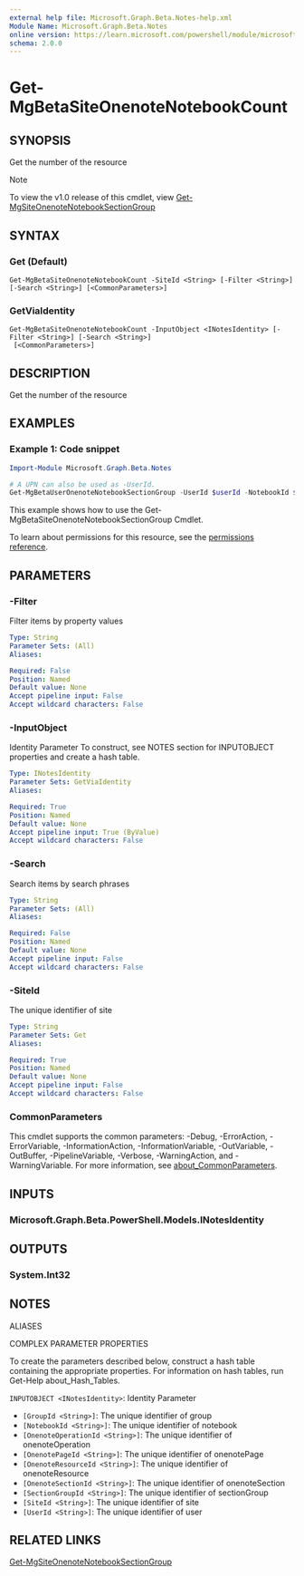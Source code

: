 ```yaml
---
external help file: Microsoft.Graph.Beta.Notes-help.xml
Module Name: Microsoft.Graph.Beta.Notes
online version: https://learn.microsoft.com/powershell/module/microsoft.graph.beta.notes/get-mgbetasiteonenotenotebookcount
schema: 2.0.0
---
```


# Get-MgBetaSiteOnenoteNotebookCount

## SYNOPSIS
Get the number of the resource

> [!NOTE]
> To view the v1.0 release of this cmdlet, view [Get-MgSiteOnenoteNotebookSectionGroup](/powershell/module/Microsoft.Graph.Notes/Get-MgSiteOnenoteNotebookSectionGroup?view=graph-powershell-1.0)

## SYNTAX

### Get (Default)
```
Get-MgBetaSiteOnenoteNotebookCount -SiteId <String> [-Filter <String>] [-Search <String>] [<CommonParameters>]
```

### GetViaIdentity
```
Get-MgBetaSiteOnenoteNotebookCount -InputObject <INotesIdentity> [-Filter <String>] [-Search <String>]
 [<CommonParameters>]
```

## DESCRIPTION
Get the number of the resource

## EXAMPLES
### Example 1: Code snippet

```powershell
Import-Module Microsoft.Graph.Beta.Notes

# A UPN can also be used as -UserId.
Get-MgBetaUserOnenoteNotebookSectionGroup -UserId $userId -NotebookId $notebookId
```
This example shows how to use the Get-MgBetaSiteOnenoteNotebookSectionGroup Cmdlet.

To learn about permissions for this resource, see the [permissions reference](/graph/permissions-reference).


## PARAMETERS

### -Filter
Filter items by property values

```yaml
Type: String
Parameter Sets: (All)
Aliases:

Required: False
Position: Named
Default value: None
Accept pipeline input: False
Accept wildcard characters: False
```

### -InputObject
Identity Parameter
To construct, see NOTES section for INPUTOBJECT properties and create a hash table.

```yaml
Type: INotesIdentity
Parameter Sets: GetViaIdentity
Aliases:

Required: True
Position: Named
Default value: None
Accept pipeline input: True (ByValue)
Accept wildcard characters: False
```

### -Search
Search items by search phrases

```yaml
Type: String
Parameter Sets: (All)
Aliases:

Required: False
Position: Named
Default value: None
Accept pipeline input: False
Accept wildcard characters: False
```

### -SiteId
The unique identifier of site

```yaml
Type: String
Parameter Sets: Get
Aliases:

Required: True
Position: Named
Default value: None
Accept pipeline input: False
Accept wildcard characters: False
```

### CommonParameters
This cmdlet supports the common parameters: -Debug, -ErrorAction, -ErrorVariable, -InformationAction, -InformationVariable, -OutVariable, -OutBuffer, -PipelineVariable, -Verbose, -WarningAction, and -WarningVariable. For more information, see [about_CommonParameters](http://go.microsoft.com/fwlink/?LinkID=113216).

## INPUTS

### Microsoft.Graph.Beta.PowerShell.Models.INotesIdentity
## OUTPUTS

### System.Int32
## NOTES

ALIASES

COMPLEX PARAMETER PROPERTIES

To create the parameters described below, construct a hash table containing the appropriate properties. For information on hash tables, run Get-Help about_Hash_Tables.


`INPUTOBJECT <INotesIdentity>`: Identity Parameter
  - `[GroupId <String>]`: The unique identifier of group
  - `[NotebookId <String>]`: The unique identifier of notebook
  - `[OnenoteOperationId <String>]`: The unique identifier of onenoteOperation
  - `[OnenotePageId <String>]`: The unique identifier of onenotePage
  - `[OnenoteResourceId <String>]`: The unique identifier of onenoteResource
  - `[OnenoteSectionId <String>]`: The unique identifier of onenoteSection
  - `[SectionGroupId <String>]`: The unique identifier of sectionGroup
  - `[SiteId <String>]`: The unique identifier of site
  - `[UserId <String>]`: The unique identifier of user

## RELATED LINKS
[Get-MgSiteOnenoteNotebookSectionGroup](/powershell/module/Microsoft.Graph.Notes/Get-MgSiteOnenoteNotebookSectionGroup?view=graph-powershell-1.0)
